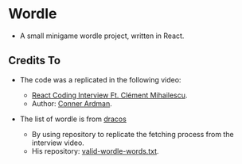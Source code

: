 # Wordle
- A small minigame wordle project, written in React.

## Credits To
- The code was a replicated in the following video:
  - [React Coding Interview Ft. Clément Mihailescu](https://www.youtube.com/watch?v=5xf4_Kx7azg).
  - Author: [Conner Ardman](https://www.youtube.com/@ConnerArdman).

- The list of wordle is from [dracos](https://gist.github.com/dracos)
  - By using repository to replicate the fetching process from the interview video.
  - His repository: [valid-wordle-words.txt](https://gist.github.com/dracos/dd0668f281e685bad51479e5acaadb93).